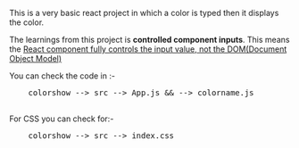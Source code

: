 <p> This is a very basic react project in which a color is typed then it displays the color. </p>
<p>The learnings from this project is <b>controlled component inputs</b>. This means the <u>React component fully controls the input value, not the DOM(Document Object Model)</u> </p>
<p> You can check the code in :-
  <pre>
    colorshow --> src --> App.js && --> colorname.js
  </pre>
  </p>
<p>For CSS you can check for:-
  <pre>
    colorshow --> src --> index.css
  </pre>
</p>
